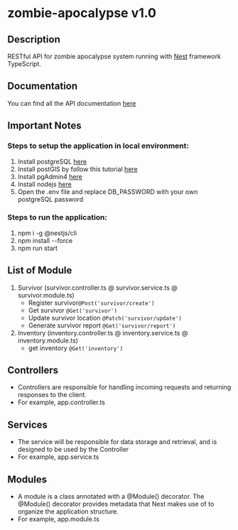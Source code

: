 # zombie-apocalypse v1.0

## Description

RESTful API for zombie apocalypse system running with [Nest](https://github.com/nestjs/nest) framework TypeScript.

## Documentation

You can find all the API documentation [here](https://documenter.getpostman.com/view/8346909/2s83zcRRnM)

## Important Notes

### Steps to setup the application in local environment:
1. Install postgreSQL [here](https://www.postgresql.org/download/)
2. Install postGIS by follow this tutorial [here](http://www.bostongis.com/PrinterFriendly.aspx?content_name=postgis_tut01)
3. Install pgAdmin4 [here](https://pgadmin.org/download/)
4. Install nodejs [here](https://nodejs.org/en/download/)
5. Open the .env file and replace DB_PASSWORD with your own postgreSQL password

### Steps to run the application:
1. npm i -g @nestjs/cli
2. npm install --force
3. npm run start

## List of Module
1. Survivor (survivor.controller.ts @ survivor.service.ts @ survivor.module.ts)
    * Register survivor`@Post('survivor/create')`
    * Get survivor `@Get('survivor')`
    * Update survivor location `@Patch('survivor/update')`
    * Generate survivor report `@Get('survivor/report')`    
2. Inventory (inventory.controller.ts @ inventory.service.ts @ inventory.module.ts)
    * get inventory `@Get('inventory')`
      
## Controllers 
- Controllers are responsible for handling incoming requests and returning responses to the client.
- For example, app.controller.ts

## Services
- The service will be responsible for data storage and retrieval, and is designed to be used by the Controller
- For example, app.service.ts

## Modules
- A module is a class annotated with a @Module() decorator. The @Module() decorator provides metadata that Nest makes use of to organize the application structure.
- For example, app.module.ts